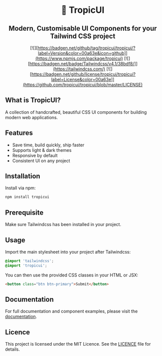 <div align="center">

# 🌴 TropicUI

## Modern, Customisable UI Components for your Tailwind CSS project

[![][https://badgen.net/github/tag/tropicui/tropicui/?label=Version&color=00a63e&icon=github]](https://www.npmjs.com/package/tropicui)
[![][https://badgen.net/badge/Tailwindcss/v4.1/38bdf8/]](https://tailwindcss.com/)
[![][https://badgen.net/github/license/tropicui/tropicui?label=License&color=00a63e]](https://github.com/tropicui/tropicui/blob/master/LICENSE)

</div>

## What is TropicUI?

A collection of handcrafted, beautiful CSS UI components for building modern web applications.

## Features
- Save time, build quickly, ship faster
- Supports light & dark themes
- Responsive by default
- Consistent UI on any project

## Installation

Install via npm:

```sh
npm install tropicui
```

## Prerequisite

Make sure Tailwindcss has been installed in your project.

## Usage

Import the main stylesheet into your project after Tailwindcss:

```css
@import 'tailwindcss';
@import 'tropicui';
```

You can then use the provided CSS classes in your HTML or JSX:

```html
<button class="btn btn-primary">Submit</button>
```

## Documentation

For full documentation and component examples, please visit the [documentation](https://tropicui.com/docs/).

## Licence

This project is licensed under the MIT Licence. See the [LICENCE](https://github.com/tropicui/tropicui/blob/master/LICENSE) file for details.
